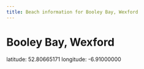 ```yaml
---
title: Beach information for Booley Bay, Wexford
---
```

# Booley Bay, Wexford 

<div class="location-info">latitude: 52.80665171 longitude: -6.91000000</div>
<div id="met-eireann-warnings" onload="get_met_eireann_warnings(EI30)"></div>
<div></div>